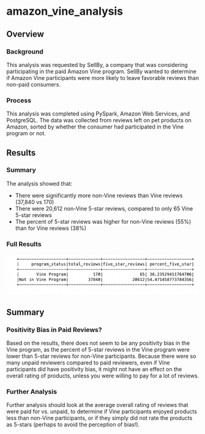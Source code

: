 # amazon_vine_analysis

## Overview

### Background

This analysis was requested by SellBy, a company that was considering participating in the paid Amazon Vine program. SellBy wanted to determine if Amazon Vine participants were more likely to leave favorable reviews than non-paid consumers. 

### Process

This analysis was completed using PySpark, Amazon Web Services, and PostgreSQL. The data was collected from reviews left on pet products on Amazon, sorted by whether the consumer had participated in the Vine program or not.

## Results

### Summary

The analysis showed that:
- There were significantly more non-Vine reviews than Vine reviews (37,840 vs 170)
- There were 20,612 non-Vine 5-star reviews, compared to only 65 Vine 5-star reviews
- The percent of 5-star reviews was higher for non-Vine reviews (55%) than for Vine reviews (38%)

### Full Results

![Full Results of Analysis](https://github.com/ehalprin/amazon_vine_analysis/blob/main/Summary_Table.png)

## Summary

### Positivity Bias in Paid Reviews?

Based on the results, there does not seem to be any positivity bias in the Vine program, as the percent of 5-star reviews in the Vine program were lower than 5-star reviews for non-Vine participants. Because there were so many unpaid reviewers compared to paid reviewers, even if Vine participants did have positivity bias, it might not have an effect on the overall rating of products, unless you were willing to pay for a lot of reviews.

### Further Analysis

Further analysis should look at the average overall rating of reviews that were paid for vs. unpaid, to determine if Vine participants enjoyed products less than non-Vine participants, or if they simply did not rate the products as 5-stars (perhaps to avoid the perception of bias!).
